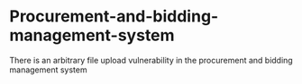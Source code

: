 # Procurement-and-bidding-management-system
There is an arbitrary file upload vulnerability in the procurement and bidding management system
